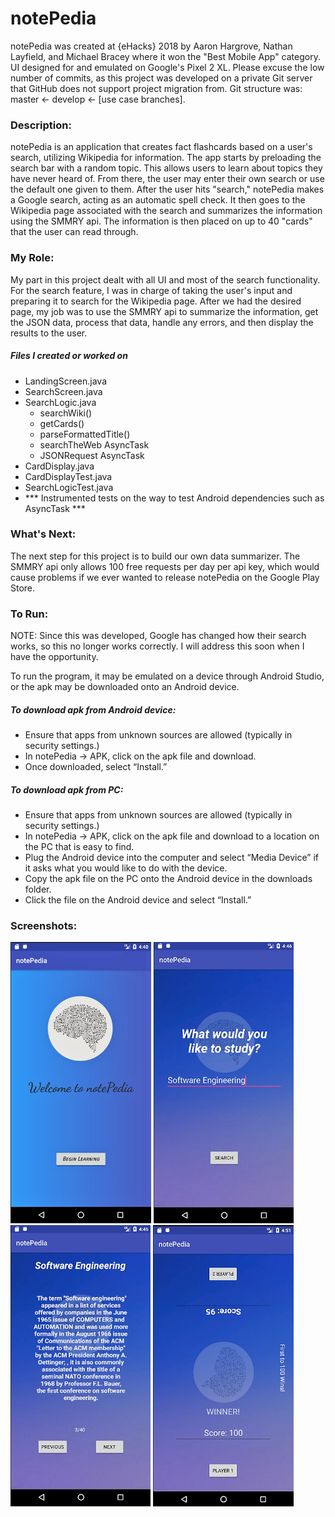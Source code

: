 # notePedia
notePedia was created at {eHacks} 2018 by Aaron Hargrove, Nathan Layfield, and Michael Bracey where it won the "Best Mobile App" category. UI designed for and emulated on Google's Pixel 2 XL. Please excuse the low number of commits, as this project was developed on a private Git server that GitHub does not support project migration from. Git structure was: master <- develop <- [use case branches].

### Description:
notePedia is an application that creates fact flashcards based on a user's search, utilizing Wikipedia for information. The app starts by preloading the search bar with a random topic. This allows users to learn about topics they have never heard of. From there, the user may enter their own search or use the default one given to them. After the user hits "search,"  notePedia makes a Google search, acting as an automatic spell check. It then goes to the Wikipedia page associated with the search and summarizes the information using the SMMRY api. The information is then placed on up to 40 "cards" that the user can read through.

### My Role:
My part in this project dealt with all UI and most of the search functionality. For the search feature, I was in charge of taking the user's input and preparing it to search for the Wikipedia page. After we had the desired page, my job was to use the SMMRY api to summarize the information, get the JSON data, process that data, handle any errors, and then display the results to the user.
##### Files I created or worked on
- LandingScreen.java
- SearchScreen.java
- SearchLogic.java
    * searchWiki()
    * getCards()
    * parseFormattedTitle()
    * searchTheWeb AsyncTask
    * JSONRequest AsyncTask
- CardDisplay.java
- CardDisplayTest.java
- SearchLogicTest.java
- *** Instrumented tests on the way to test Android dependencies such as AsyncTask ***

### What's Next:
The next step for this project is to build our own data summarizer. The SMMRY api only allows 100 free requests per day per api key, which would cause problems if we ever wanted to release notePedia on the Google Play Store.

### To Run:
NOTE: Since this was developed, Google has changed how their search works, so this no longer works correctly. I will address this soon when I have the opportunity.

To run the program, it may be emulated on a device through Android Studio, or the apk may be downloaded onto an Android device. 
##### To download apk from Android device:
- Ensure that apps from unknown sources are allowed (typically in security settings.)
- In notePedia -> APK, click on the apk file and download. 
- Once downloaded, select “Install.”
##### To download apk from PC:
- Ensure that apps from unknown sources are allowed (typically in security settings.)
- In notePedia -> APK, click on the apk file and download to a location on the PC that is easy to find.
- Plug the Android device into the computer and select “Media Device” if it asks what you would like to do with the device.
- Copy the apk file on the PC onto the Android device in the downloads folder.
- Click the file on the Android device and select “Install.”

### Screenshots:
<img src='images/LandingScreen.png' height='450'> <img src='images/SearchScreen.png' height='450'> <img src='images/CardDisplay.png' height='450'> <img src='images/MiniGame.png' height='450'>
